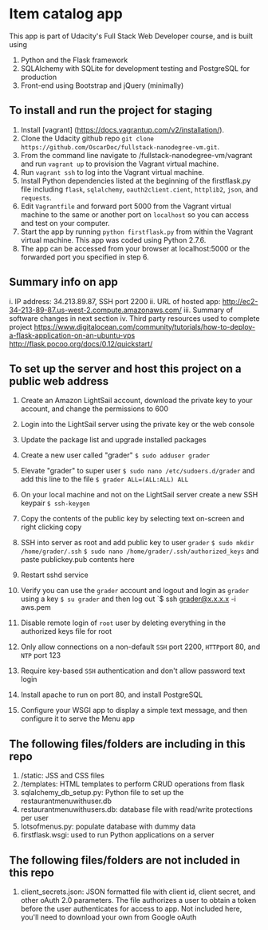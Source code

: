 # Item catalog app

This app is part of Udacity's Full Stack Web Developer course, and is built using
1. Python and the Flask framework
2. SQLAlchemy with SQLite for development testing and PostgreSQL for production
3. Front-end using Bootstrap and jQuery (minimally)

## To install and run the project for staging

1. Install [vagrant] (https://docs.vagrantup.com/v2/installation/).
2. Clone the Udacity github repo `git clone https://github.com/OscarDoc/fullstack-nanodegree-vm.git`.
3. From the command line navigate to /fullstack-nanodegree-vm/vagrant and run `vagrant up` to provision the Vagrant virtual machine.
4. Run `vagrant ssh` to log into the Vagrant virtual machine.
5. Install Python dependencies listed at the beginning of the firstflask.py file including `flask`, `sqlalchemy`, `oauth2client.cient`, `httplib2`, `json`, and `requests`.
6. Edit `Vagrantfile` and forward port 5000 from the Vagrant virtual machine to the same or another port on `localhost` so you can access and test on your computer.
7. Start the app by running `python firstflask.py` from within the Vagrant virtual machine. This app was coded using Python 2.7.6.
8. The app can be accessed from your browser at localhost:5000 or the forwarded port you specified in step 6. 

## Summary info on app
i. IP address: 34.213.89.87, SSH port 2200
ii. URL of hosted app: http://ec2-34-213-89-87.us-west-2.compute.amazonaws.com/
iii. Summary of software changes in next section
iv. Third party resources used to complete project
https://www.digitalocean.com/community/tutorials/how-to-deploy-a-flask-application-on-an-ubuntu-vps
http://flask.pocoo.org/docs/0.12/quickstart/

## To set up the server and host this project on a public web address

1. Create an Amazon LightSail account, download the private key to your account, and change the permissions to 600

2. Login into the LightSail server using the private key or the web console

3. Update the package list and upgrade installed packages

4. Create a new user called "grader"
`$ sudo adduser grader`

5. Elevate "grader" to super user
`$ sudo nano /etc/sudoers.d/grader` and add this line to the file `$ grader ALL=(ALL:ALL) ALL`

6. On your local machine and not on the LightSail server create a new SSH keypair
`$ ssh-keygen`

7. Copy the contents of the public key by selecting text on-screen and right clicking copy

8. SSH into server as root and add public key to user `grader`
`$ sudo mkdir /home/grader/.ssh`
`$ sudo nano /home/grader/.ssh/authorized_keys` and paste publickey.pub contents here

9. Restart sshd service

10. Verify you can use the `grader` account and logout and login as `grader` using a key
`$ su grader` and then log out
`$ ssh grader@x.x.x.x -i aws.pem

11. Disable remote login of `root` user by deleting everything in the authorized keys file for root

12. Only allow connections on a non-default `SSH` port 2200, `HTTP`port 80, and `NTP` port 123

13. Require key-based `SSH` authentication and don't allow password text login

14. Install apache to run on port 80, and install PostgreSQL

15. Configure your WSGI app to display a simple text message, and then configure it to serve the Menu app


## The following files/folders are including in this repo

1. /static: JSS and CSS files
2. /templates: HTML templates to perform CRUD operations from flask
3. sqlalchemy_db_setup.py: Python file to set up the restaurantmenuwithuser.db
4. restaurantmenuwithusers.db: database file with read/write protections per user
5. lotsofmenus.py: populate database with dummy data
6. firstflask.wsgi: used to run Python applications on a server

## The following files/folders are not included in this repo

1. client_secrets.json: JSON formatted file with client id, client secret, and other oAuth 2.0 parameters. The file authorizes a user to obtain a token before the user authenticates for access to app. Not included here, you'll need to download your own from Google oAuth

